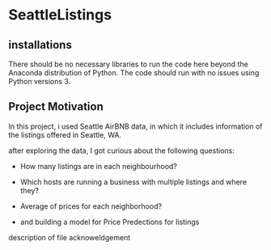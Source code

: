 # SeattleListings
<h2>installations</h2>

There should be no necessary libraries to run the code here beyond the Anaconda distribution of Python. The code should run with no issues using Python versions 3.

<h2>Project Motivation</h2>

In this project, i used Seattle AirBNB data, in which it includes information of the listings offered in Seattle, WA.

after exploring the data, I got curious about the following questions: 

- How many listings are in each neighbourhood? 

- Which hosts are running a business with multiple listings and where they? 

- Average of prices for each neighborhood? 

- and building a model for Price Predections for listings

description of file
acknoweldgement
